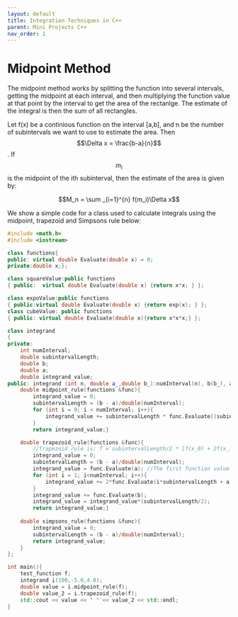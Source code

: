 ```yaml
---
layout: default
title: Integration Techniques in C++
parent: Mini Projects C++
nav_order: 1
---
```


# Midpoint Method
The midpoint method works by splitting the function into several intervals, getting the midpoint at each interval, and then multiplying the function value at that point by the interval to get the area of the rectanlge. The estimate of the integral is then the sum of all rectangles.

Let f(x) be a continious function on the interval [a,b], and n be the number of subintervals we want to use to estimate the area. Then $$\Delta x = \frac{b-a}{n}$$. If $$m_i$$ is the midpoint of the ith subinterval, then the estimate of the area is given by:

$$M_n = \sum _{i=1}^{n} f(m_i)\Delta x$$

We show a simple code for a class used to calculate integrals using the midpoint, trapezoid and Simpsons rule below:

``` c++
#include <math.h>
#include <iostream>

class functions{
public: virtual double Evaluate(double x) = 0;
private:double x;};

class squareValue:public functions
{ public:  virtual double Evaluate(double x) {return x*x; } };

class expoValue:public functions
{ public:virtual double Evaluate(double x) {return exp(x); } };
class cubeValue: public functions
{ public: virtual double Evaluate(double x){return x*x*x;} };

class integrand
{
private:
    int numInterval;
    double subintervalLength;
    double b;
    double a;
    double integrand_value;
public: integrand (int n, double a_,double b_):numInterval(n), b(b_), a(a_){}
    double midpoint_rule(functions &func){ 
        integrand_value = 0;
        subintervalLength = (b - a)/double(numInterval);
        for (int i = 0; i < numInterval; i++){
            integrand_value += subintervalLength * func.Evaluate((subintervalLength/2) + a + i*subintervalLength);
        }
        return integrand_value;}

    double trapezoid_rule(functions &func){
        //Trapezoid rule is: T = subintervalLength/2 * [f(x_0) + 2f(x_1)+...+2f(x_n-1) + f(x_n)]
        integrand_value = 0;
        subintervalLength = (b - a)/double(numInterval);
        integrand_value = func.Evaluate(a); //The first function value
        for (int i = 1; i<numInterval; i++){
            integrand_value += 2*func.Evaluate(i*subintervalLength + a);
        }
        integrand_value += func.Evaluate(b);
        integrand_value = integrand_value*(subintervalLength/2);
        return integrand_value;}
    
    double simpsons_rule(functions &func){
        integrand_value = 0;
        subintervalLength = (b - a)/double(numInterval);
        return integrand_value;
    }  
};

int main(){
    test_function f;
    integrand i(100,-5.0,4.0);
    double value = i.midpoint_rule(f);
    double value_2 = i.trapezoid_rule(f);
    std::cout << value << " " << value_2 << std::endl;
}

```
